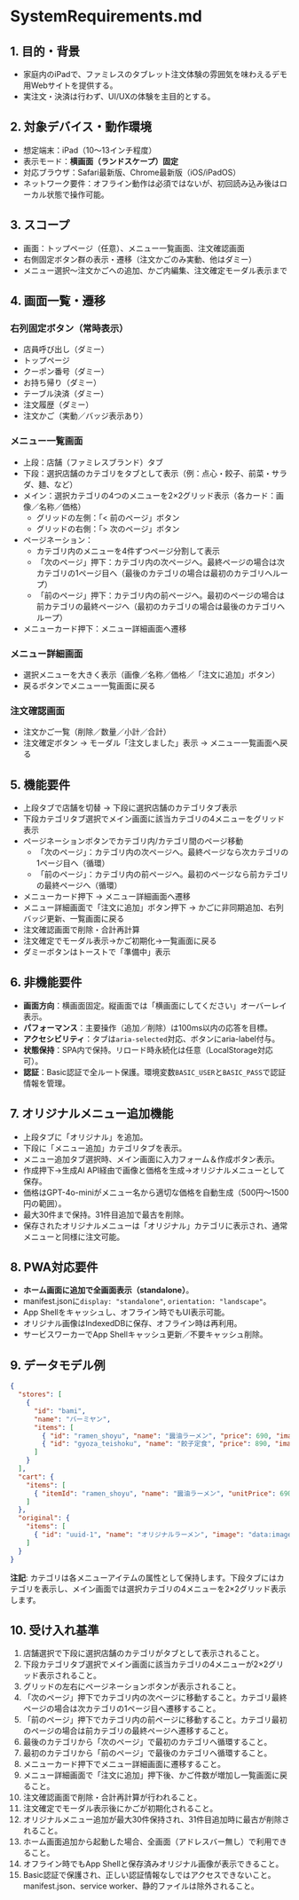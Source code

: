 # SystemRequirements.md

## 1. 目的・背景
- 家庭内のiPadで、ファミレスのタブレット注文体験の雰囲気を味わえるデモ用Webサイトを提供する。
- 実注文・決済は行わず、UI/UXの体験を主目的とする。

## 2. 対象デバイス・動作環境
- 想定端末：iPad（10〜13インチ程度）
- 表示モード：**横画面（ランドスケープ）固定**
- 対応ブラウザ：Safari最新版、Chrome最新版（iOS/iPadOS）
- ネットワーク要件：オフライン動作は必須ではないが、初回読み込み後はローカル状態で操作可能。

## 3. スコープ
- 画面：トップページ（任意）、メニュー一覧画面、注文確認画面
- 右側固定ボタン群の表示・遷移（注文かごのみ実動、他はダミー）
- メニュー選択〜注文かごへの追加、かご内編集、注文確定モーダル表示まで

## 4. 画面一覧・遷移
### 右列固定ボタン（常時表示）
- 店員呼び出し（ダミー）
- トップページ
- クーポン番号（ダミー）
- お持ち帰り（ダミー）
- テーブル決済（ダミー）
- 注文履歴（ダミー）
- 注文かご（実動／バッジ表示あり）

### メニュー一覧画面
- 上段：店舗（ファミレスブランド）タブ
- 下段：選択店舗のカテゴリをタブとして表示（例：点心・餃子、前菜・サラダ、麺、など）
- メイン：選択カテゴリの4つのメニューを2×2グリッド表示（各カード：画像／名称／価格）
  - グリッドの左側：「< 前のページ」ボタン
  - グリッドの右側：「> 次のページ」ボタン
- ページネーション：
  - カテゴリ内のメニューを4件ずつページ分割して表示
  - 「次のページ」押下：カテゴリ内の次ページへ。最終ページの場合は次カテゴリの1ページ目へ（最後のカテゴリの場合は最初のカテゴリへループ）
  - 「前のページ」押下：カテゴリ内の前ページへ。最初のページの場合は前カテゴリの最終ページへ（最初のカテゴリの場合は最後のカテゴリへループ）
- メニューカード押下：メニュー詳細画面へ遷移

### メニュー詳細画面
- 選択メニューを大きく表示（画像／名称／価格／「注文に追加」ボタン）
- 戻るボタンでメニュー一覧画面に戻る

### 注文確認画面
- 注文かご一覧（削除／数量／小計／合計）
- 注文確定ボタン → モーダル「注文しました」表示 → メニュー一覧画面へ戻る

## 5. 機能要件
- 上段タブで店舗を切替 → 下段に選択店舗のカテゴリタブ表示
- 下段カテゴリタブ選択でメイン画面に該当カテゴリの4メニューをグリッド表示
- ページネーションボタンでカテゴリ内/カテゴリ間のページ移動
  - 「次のページ」：カテゴリ内の次ページへ。最終ページなら次カテゴリの1ページ目へ（循環）
  - 「前のページ」：カテゴリ内の前ページへ。最初のページなら前カテゴリの最終ページへ（循環）
- メニューカード押下 → メニュー詳細画面へ遷移
- メニュー詳細画面で「注文に追加」ボタン押下 → かごに非同期追加、右列バッジ更新、一覧画面に戻る
- 注文確認画面で削除・合計再計算
- 注文確定でモーダル表示→かご初期化→一覧画面に戻る
- ダミーボタンはトーストで「準備中」表示

## 6. 非機能要件
- **画面方向**：横画面固定。縦画面では「横画面にしてください」オーバーレイ表示。
- **パフォーマンス**：主要操作（追加／削除）は100ms以内の応答を目標。
- **アクセシビリティ**：タブは`aria-selected`対応、ボタンにaria-label付与。
- **状態保持**：SPA内で保持。リロード時永続化は任意（LocalStorage対応可）。
- **認証**：Basic認証で全ルート保護。環境変数`BASIC_USER`と`BASIC_PASS`で認証情報を管理。

## 7. オリジナルメニュー追加機能
- 上段タブに「オリジナル」を追加。
- 下段に「メニュー追加」カテゴリタブを表示。
- メニュー追加タブ選択時、メイン画面に入力フォーム＆作成ボタン表示。
- 作成押下→生成AI API経由で画像と価格を生成→オリジナルメニューとして保存。
- 価格はGPT-4o-miniがメニュー名から適切な価格を自動生成（500円〜1500円の範囲）。
- 最大30件まで保持。31件目追加で最古を削除。
- 保存されたオリジナルメニューは「オリジナル」カテゴリに表示され、通常メニューと同様に注文可能。

## 8. PWA対応要件
- **ホーム画面に追加で全画面表示（standalone）**。
- manifest.jsonに`display: "standalone"`, `orientation: "landscape"`。
- App Shellをキャッシュし、オフライン時でもUI表示可能。
- オリジナル画像はIndexedDBに保存、オフライン時は再利用。
- サービスワーカーでApp Shellキャッシュ更新／不要キャッシュ削除。

## 9. データモデル例
```json
{
  "stores": [
    {
      "id": "bami",
      "name": "バーミヤン",
      "items": [
        { "id": "ramen_shoyu", "name": "醤油ラーメン", "price": 690, "image": "/img/ramen.jpg", "category": "ラーメン" },
        { "id": "gyoza_teishoku", "name": "餃子定食", "price": 890, "image": "/img/gyoza.jpg", "category": "定食" }
      ]
    }
  ],
  "cart": {
    "items": [
      { "itemId": "ramen_shoyu", "name": "醤油ラーメン", "unitPrice": 690, "qty": 1, "image": "/img/ramen.jpg" }
    ]
  },
  "original": {
    "items": [
      { "id": "uuid-1", "name": "オリジナルラーメン", "image": "data:image/png;base64,...", "createdAt": 173829283 }
    ]
  }
}
```

**注記**: カテゴリは各メニューアイテムの属性として保持します。下段タブにはカテゴリを表示し、メイン画面では選択カテゴリの4メニューを2×2グリッド表示します。

## 10. 受け入れ基準
1. 店舗選択で下段に選択店舗のカテゴリがタブとして表示されること。
2. 下段カテゴリタブ選択でメイン画面に該当カテゴリの4メニューが2×2グリッド表示されること。
3. グリッドの左右にページネーションボタンが表示されること。
4. 「次のページ」押下でカテゴリ内の次ページに移動すること。カテゴリ最終ページの場合は次カテゴリの1ページ目へ遷移すること。
5. 「前のページ」押下でカテゴリ内の前ページに移動すること。カテゴリ最初のページの場合は前カテゴリの最終ページへ遷移すること。
6. 最後のカテゴリから「次のページ」で最初のカテゴリへ循環すること。
7. 最初のカテゴリから「前のページ」で最後のカテゴリへ循環すること。
8. メニューカード押下でメニュー詳細画面に遷移すること。
9. メニュー詳細画面で「注文に追加」押下後、かご件数が増加し一覧画面に戻ること。
10. 注文確認画面で削除・合計再計算が行われること。
11. 注文確定でモーダル表示後にかごが初期化されること。
12. オリジナルメニュー追加が最大30件保持され、31件目追加時に最古が削除されること。
13. ホーム画面追加から起動した場合、全画面（アドレスバー無し）で利用できること。
14. オフライン時でもApp Shellと保存済みオリジナル画像が表示できること。
15. Basic認証で保護され、正しい認証情報なしではアクセスできないこと。manifest.json、service worker、静的ファイルは除外されること。
